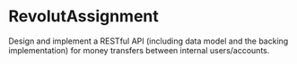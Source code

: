 # RevolutAssignment
Design and implement a RESTful API (including data model and the backing implementation) for money transfers between internal users/accounts.
